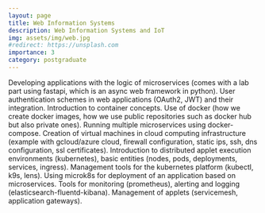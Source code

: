 ```yaml
---
layout: page
title: Web Information Systems
description: Web Information Systems and IoT
img: assets/img/web.jpg
#redirect: https://unsplash.com
importance: 3
category: postgraduate
---
```


Developing applications with the logic of microservices (comes with a lab part using fastapi, which is an async web framework in python). User authentication schemes in web applications (OAuth2, JWT) and their integration. Introduction to container concepts. Use of docker (how we create docker images, how we use public repositories such as docker hub but also private ones). Running multiple microservices using docker-compose. Creation of virtual machines in cloud computing infrastructure (example with gcloud/azure cloud, firewall configuration, static ips, ssh, dns configuration, ssl certificates). Introduction to distributed applet execution environments (kubernetes), basic entities (nodes, pods, deployments, services, ingress). Management tools for the kubernetes platform (kubectl, k9s, lens). Using microk8s for deployment of an application based on microservices. Tools for monitoring (prometheus), alerting and logging (elasticsearch-fluentd-kibana). Management of applets (servicemesh, application gateways).
